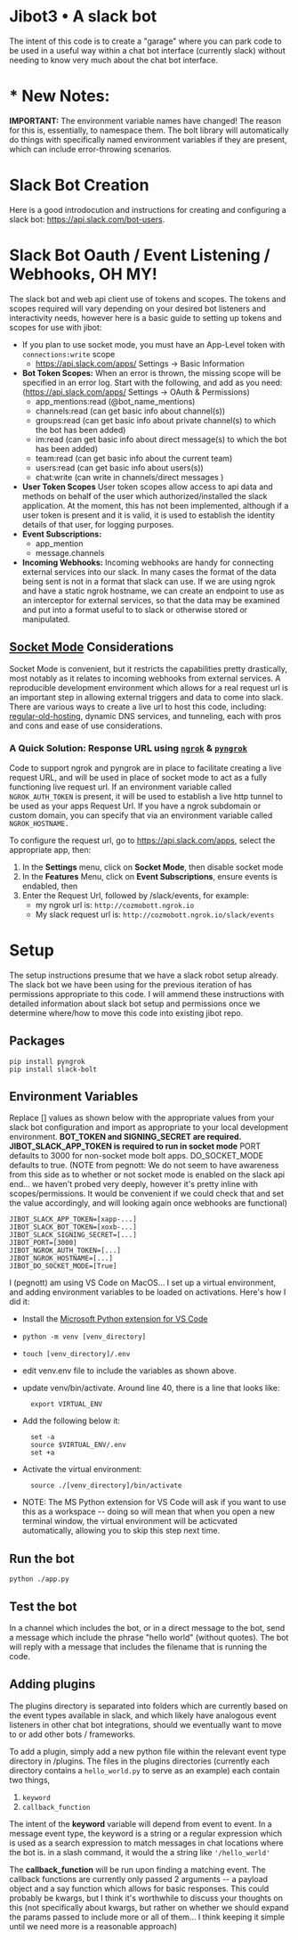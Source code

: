 # Jibot3 • A slack bot
The intent of this code is to create a "garage" where you can park code to be used in a useful way within a chat bot interface (currently slack) without needing to know very much about the chat bot interface.

# * New Notes:
**IMPORTANT:** The environment variable names have changed! The reason for this is, essentially, to namespace them. The bolt library will automatically do things with specifically named environment variables if they are present, which can include error-throwing scenarios.

# Slack Bot Creation
Here is a good introdocution and instructions for creating and configuring a slack bot: https://api.slack.com/bot-users.

# Slack Bot Oauth / Event Listening / Webhooks, OH MY!
The slack bot and web api client use of tokens and scopes. The tokens and scopes required will vary depending on your desired bot listeners and interactivity needs, however here is a basic guide to setting up tokens and scopes for use with jibot:

* If you plan to use socket mode, you must have an App-Level token with `connections:write` scope
	* https://api.slack.com/apps/ Settings -> Basic Information
* **Bot Token Scopes:** When an error is thrown, the missing scope will be specified in an error log. Start with the following, and add as you need: (https://api.slack.com/apps/ Settings -> OAuth & Permissions)
	* app_mentions:read (@bot_name_mentions)
	* channels:read (can get basic info about channel(s))
	* groups:read (can get basic info about private channel(s) to which the bot has been added)
	* im:read (can get basic info about direct message(s) to which the bot has been added)
	* team:read (can get basic info about the current team)
	* users:read (can get basic info about users(s))
	* chat:write (can write in channels/direct messages )
* **User Token Scopes** User token scopes allow access to api data and methods on behalf of the user which authorized/installed the slack application. At the moment, this has not been implemented, although if a user token is present and it is valid, it is used to establish the identity details of that user, for logging purposes.
* **Event Subscriptions:**
	* app_mention
	* message.channels
* **Incoming Webhooks:**
Incoming webhooks are handy for connecting external services into our slack. In many cases the format of the data being sent is not in a format that slack can use. If we are using ngrok and have a static ngrok hostname, we can create an endpoint to use as an interceptor for external services, so that the data may be examined and put into a format useful to to slack or otherwise stored or manipulated.

## [Socket Mode](https://app.slack.com/app-settings/T01LN1N5H60/A01LUFAPUFK/socket-mode) Considerations

Socket Mode is convenient, but it restricts the capabilities pretty drastically, most notably as it relates to incoming webhooks from external services. A reproducible development environment which allows for a real request url is an important step in allowing external triggers and data to come into slack. There are various ways to create a live url to host this code, including: [regular-old-hosting](https://api.slack.com/docs/hosting), dynamic DNS services, and tunneling, each with pros and cons and ease of use considerations.

### A Quick Solution: Response URL using [`ngrok`](https://ngrok.com/) & [`pyngrok`](https://pypi.org/project/pyngrok/)
 Code to support ngrok and pyngrok are in place to facilitate creating a live request URL, and will be used in place of socket mode to act as a fully functioning live request url.  If an environment variable called `NGROK_AUTH_TOKEN` is present, it will be used to establish a live http tunnel to be used as your apps Request Url. If you have a ngrok subdomain or custom domain, you can specify that via an environment variable called `NGROK_HOSTNAME.`

 To configure the request url, go to https://api.slack.com/apps, select the appropriate app, then:
 1. In the **Settings** menu, click on **Socket Mode**, then disable socket mode
 1. In the **Features** Menu, click on **Event Subscriptions**, ensure events is endabled, then
 1. Enter the Request Url, followed by /slack/events, for example:
 	* my ngrok url is: `http://cozmobott.ngrok.io`
	* My slack request url is: `http://cozmobott.ngrok.io/slack/events`

# Setup
The setup instructions presume that we have a slack robot setup already. The slack bot we have been using for the previous iteration of has permissions appropriate to this code. I will ammend these instructions with detailed information about slack bot setup and permissions once we determine where/how to move this code into existing jibot repo.

## Packages
	pip install pyngrok
	pip install slack-bolt

## Environment Variables
Replace [] values as shown below with the appropriate values from your slack bot configuration and import as appropriate to your local development environment. **BOT_TOKEN and SIGNING_SECRET are required. JIBOT_SLACK_APP_TOKEN is required to run in socket mode** PORT defaults to 3000 for non-socket mode bolt apps. DO_SOCKET_MODE defaults to true. (NOTE from pegnott: We do not seem to have awareness from this side as to whether or not socket mode is enabled on the slack api end... we haven't probed very deeply, however it's pretty inline with scopes/permissions. It would be convenient if we could check that and set the value accordingly, and will looking again once webhooks are functional)

	JIBOT_SLACK_APP_TOKEN=[xapp-...]
	JIBOT_SLACK_BOT_TOKEN=[xoxb-...]
	JIBOT_SLACK_SIGNING_SECRET=[...]
	JIBOT_PORT=[3000]
	JIBOT_NGROK_AUTH_TOKEN=[...]
	JIBOT_NGROK_HOSTNAME=[...]
	JIBOT_DO_SOCKET_MODE=[True]


I (pegnott) am using VS Code on  MacOS...  I set up a virtual environment, and adding environment variables to be loaded on activations. Here's how I did it:
* Install the [Microsoft Python extension for VS Code](https://marketplace.visualstudio.com/items?itemName=ms-python.python)
* `python -m venv [venv_directory]`
* `touch [venv_directory]/.env`
* edit venv.env file to include the variables as shown above.
* update venv/bin/activate.  Around line 40, there is a line that looks like:

		export VIRTUAL_ENV

* Add the following below it:

		set -a
		source $VIRTUAL_ENV/.env
		set +a

* Activate the virtual environment:

		source ./[venv_directory]/bin/activate

* NOTE: The MS Python extension for VS Code will ask if you want to use this as a workspace -- doing so will mean that when you open a new terminal window, the virtual environment will be acticvated automatically, allowing you to skip this step next time.

## Run the bot
	python ./app.py

## Test the bot
In a channel which includes the bot, or in a direct message to the bot, send a message which include the phrase "hello world" (without quotes). The bot will reply with a message that includes the filename that is running the code.

## Adding plugins

The plugins directory is separated into folders which are currently based on the event types available in slack, and which likely have analogous event listeners in other chat bot integrations, should we eventually want to move to or add other bots / frameworks.

To add a plugin, simply add a new python file within the relevant event type directory in /plugins. The files in the plugins directories (currently each directory contains a `hello_world.py` to serve as an example) each contain two things,

1. 	`keyword`
1. 	`callback_function`

The intent of the **keyword** variable will depend from event to event. In a message event type, the keyword is a string or a regular expression which is used as a search expression to match messages in chat locations where the bot is. in a slash command, it would the a string like `'/hello_world'`

The **callback_function** will be run upon finding a matching event. The callback functions are currently only passed 2 arguments -- a payload object and a say function which allows for basic responses. This could probably be kwargs, but I think it's worthwhile to discuss your thoughts on this (not specifically about kwargs, but rather on whether we should expand the params passed to include more or all of them... I think keeping it simple until we need more is a reasonable approach)
